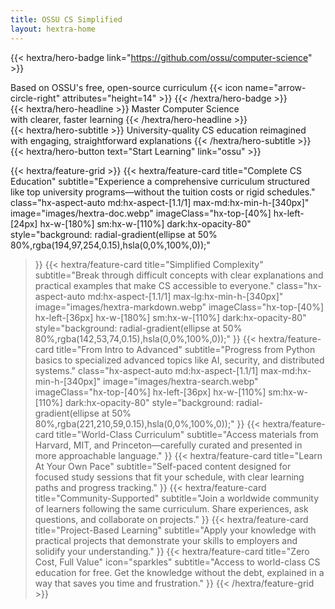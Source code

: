 ```yaml
---
title: OSSU CS Simplified
layout: hextra-home
---
```


{{< hextra/hero-badge link="https://github.com/ossu/computer-science" >}}
  <div class="hx-w-2 hx-h-2 hx-rounded-full hx-bg-primary-400"></div>
  <span>Based on OSSU's free, open-source curriculum</span>
  {{< icon name="arrow-circle-right" attributes="height=14" >}}
{{< /hextra/hero-badge >}}

<div class="hx-mt-6 hx-mb-6">
{{< hextra/hero-headline >}}
  Master Computer Science&nbsp;<br class="sm:hx-block hx-hidden" />with clearer, faster learning
{{< /hextra/hero-headline >}}
</div>

<div class="hx-mb-12">
{{< hextra/hero-subtitle >}}
  University-quality CS education reimagined&nbsp;<br class="sm:hx-block hx-hidden" />with engaging, straightforward explanations
{{< /hextra/hero-subtitle >}}
</div>

<div class="hx-mb-6">
{{< hextra/hero-button text="Start Learning" link="ossu" >}}
</div>

<div class="hx-mt-6"></div>

{{< hextra/feature-grid >}}
  {{< hextra/feature-card
    title="Complete CS Education"
    subtitle="Experience a comprehensive curriculum structured like top university programs—without the tuition costs or rigid schedules."
    class="hx-aspect-auto md:hx-aspect-[1.1/1] max-md:hx-min-h-[340px]"
    image="images/hextra-doc.webp"
    imageClass="hx-top-[40%] hx-left-[24px] hx-w-[180%] sm:hx-w-[110%] dark:hx-opacity-80"
    style="background: radial-gradient(ellipse at 50% 80%,rgba(194,97,254,0.15),hsla(0,0%,100%,0));"
  >}}
  {{< hextra/feature-card
    title="Simplified Complexity"
    subtitle="Break through difficult concepts with clear explanations and practical examples that make CS accessible to everyone."
    class="hx-aspect-auto md:hx-aspect-[1.1/1] max-lg:hx-min-h-[340px]"
    image="images/hextra-markdown.webp"
    imageClass="hx-top-[40%] hx-left-[36px] hx-w-[180%] sm:hx-w-[110%] dark:hx-opacity-80"
    style="background: radial-gradient(ellipse at 50% 80%,rgba(142,53,74,0.15),hsla(0,0%,100%,0));"
  >}}
  {{< hextra/feature-card
    title="From Intro to Advanced"
    subtitle="Progress from Python basics to specialized advanced topics like AI, security, and distributed systems."
    class="hx-aspect-auto md:hx-aspect-[1.1/1] max-md:hx-min-h-[340px]"
    image="images/hextra-search.webp"
    imageClass="hx-top-[40%] hx-left-[36px] hx-w-[110%] sm:hx-w-[110%] dark:hx-opacity-80"
    style="background: radial-gradient(ellipse at 50% 80%,rgba(221,210,59,0.15),hsla(0,0%,100%,0));"
  >}}
  {{< hextra/feature-card
    title="World-Class Curriculum"
    subtitle="Access materials from Harvard, MIT, and Princeton—carefully curated and presented in more approachable language."
  >}}
  {{< hextra/feature-card
    title="Learn At Your Own Pace"
    subtitle="Self-paced content designed for focused study sessions that fit your schedule, with clear learning paths and progress tracking."
  >}}
  {{< hextra/feature-card
    title="Community-Supported"
    subtitle="Join a worldwide community of learners following the same curriculum. Share experiences, ask questions, and collaborate on projects."
  >}}
  {{< hextra/feature-card
    title="Project-Based Learning"
    subtitle="Apply your knowledge with practical projects that demonstrate your skills to employers and solidify your understanding."
  >}}
  {{< hextra/feature-card
    title="Zero Cost, Full Value"
    icon="sparkles"
    subtitle="Access to world-class CS education for free. Get the knowledge without the debt, explained in a way that saves you time and frustration."
  >}}
{{< /hextra/feature-grid >}}
